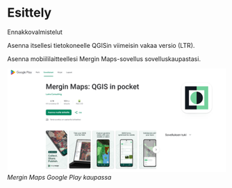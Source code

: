 # Esittely

Ennakkovalmistelut

Asenna itsellesi tietokoneelle QGISin viimeisin vakaa versio (LTR).

Asenna mobiililaitteellesi Mergin Maps-sovellus sovelluskaupastasi.

![](img/mergin_maps_play-store.png) *Mergin Maps Google Play kaupassa*
